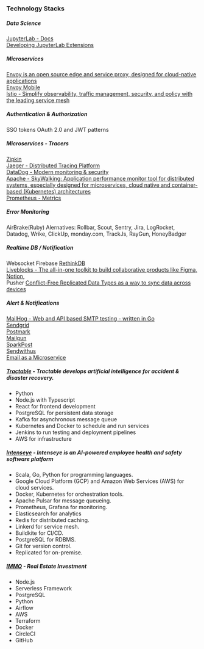### Technology Stacks

##### Data Science
[JupyterLab - Docs](https://jupyterlab.readthedocs.io/en/stable/index.html)  
[Developing JupyterLab Extensions](https://tech.target.com/blog/developing-jupyterlab-extensions)  

##### Microservices
[Envoy is an open source edge and service proxy, designed for cloud-native applications](https://www.envoyproxy.io/)  
[Envoy Mobile](https://envoymobile.io/)  
[Istio - Simplify observability, traffic management, security, and policy with the leading service mesh](https://istio.io/latest/)  

##### Authentication & Authorization
SSO tokens
OAuth 2.0 and JWT patterns

##### Microservices - Tracers
[Zipkin](https://zipkin.io/)  
[Jaeger - Distributed Tracing Platform](https://github.com/jaegertracing/)  
[DataDog - Modern monitoring & security](https://datadoghq.com/)  
[Apache - SkyWalking: Application performance monitor tool for distributed systems, especially designed for microservices, cloud native and container-based (Kubernetes) architectures](https://skywalking.apache.org/)  
[Prometheus - Metrics](https://prometheus.io/)  

##### Error Monitoring
AirBrake(Ruby) Alernatives: Rollbar, Scout, Sentry, Jira, LogRocket, Datadog, Wrike, ClickUp, monday.com, TrackJs, RayGun, HoneyBadger

##### Realtime DB / Notification
Websocket
Firebase
[RethinkDB](https://rethinkdb.com/docs/quickstart)  
[Liveblocks - The all-in-one toolkit to build collaborative products like Figma, Notion,](https://github.com/liveblocks/liveblocks)  
Pusher
[Conflict-Free Replicated Data Types as a way to sync data across devices](https://talk.objc.io/episodes/S01E294-crdts-introduction?t=6)  

##### Alert & Notifications
[MailHog - Web and API based SMTP testing - written in Go](https://github.com/mailhog/MailHog)  
[Sendgrid](https://sendgrid.com/)  
[Postmark](https://postmarkapp.com/)  
[Mailgun](https://www.mailgun.com/)  
[SparkPost](https://www.sparkpost.com/)  
[Sendwithus](https://www.sendwithus.com/)  
[Email as a Microservice](https://www.cloudbees.com/blog/email-as-a-microservice)  

##### [Tractable](https://tractable.ai/) - Tractable develops artificial intelligence for accident & disaster recovery.
- Python
- Node.js with Typescript 
- React for frontend development
- PostgreSQL for persistent data storage
- Kafka for asynchronous message queue
- Kubernetes and Docker to schedule and run services
- Jenkins to run testing and deployment pipelines
- AWS for infrastructure

##### [Intenseye](https://www.intenseye.com) - Intenseye is an AI-powered employee health and safety software platform
- Scala, Go, Python for programming languages.
- Google Cloud Platform (GCP) and Amazon Web Services (AWS) for cloud services.
- Docker, Kubernetes for orchestration tools.
- Apache Pulsar for message queueing.
- Prometheus, Grafana for monitoring. 
- Elasticsearch for analytics
- Redis for distributed caching.
- Linkerd for service mesh.
- Buildkite for CI/CD.
- PostgreSQL for RDBMS.
- Git for version control.
- Replicated for on-premise.

##### [IMMO](https://angel.co/company/immo-3/jobs/2335014-senior-software-engineer-backend)  - Real Estate Investment
- Node.js
- Serverless Framework
- PostgreSQL
- Python
- Airflow
- AWS
- Terraform
- Docker
- CircleCI
- GitHub
